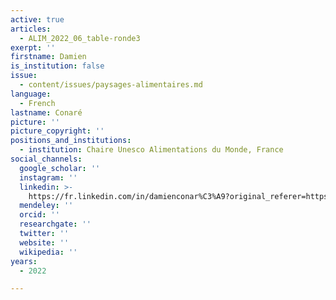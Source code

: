 ```yaml
---
active: true
articles:
  - ALIM_2022_06_table-ronde3
exerpt: ''
firstname: Damien
is_institution: false
issue:
  - content/issues/paysages-alimentaires.md
language:
  - French
lastname: Conaré
picture: ''
picture_copyright: ''
positions_and_institutions:
  - institution: Chaire Unesco Alimentations du Monde, France
social_channels:
  google_scholar: ''
  instagram: ''
  linkedin: >-
    https://fr.linkedin.com/in/damienconar%C3%A9?original_referer=https%3A%2F%2Fwww.google.com%2F
  mendeley: ''
  orcid: ''
  researchgate: ''
  twitter: ''
  website: ''
  wikipedia: ''
years:
  - 2022

---
```

